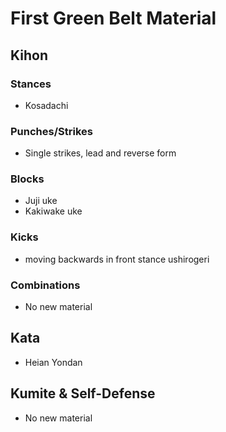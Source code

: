 # First Green Belt Material

## Kihon

### Stances

* Kosadachi

### Punches/Strikes

* Single strikes, lead and reverse form

### Blocks

* Juji uke
* Kakiwake uke

### Kicks

* moving backwards in front stance ushirogeri

### Combinations

* No new material

## Kata

* Heian Yondan

## Kumite &amp; Self-Defense

* No new material
